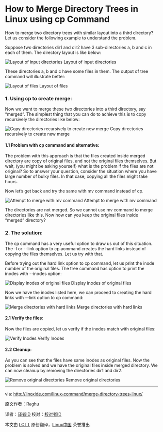 How to Merge Directory Trees in Linux using cp Command
================================================================================
How to merge two directory trees with similar layout into a third directory? Let us consider the following example to understand the problem.

Suppose two directories dir1 and dir2 have 3 sub-directories a, b and c in each of them. The directory layout is like below:

![Layout of input directories](http://linoxide.com/wp-content/uploads/2014/07/01.merge_dir_layout.png)
Layout of input directories

These directories a, b and c have some files in them. The output of tree command will illustrate better:

![Layout of files](http://linoxide.com/wp-content/uploads/2014/07/02.merge_file_layout.png)
Layout of files

### 1. Using cp to create merge: ###

Now we want to merge these two directories into a third directory, say “merged”.
The simplest thing that you can do to achieve this is to copy recursively the directories like below:

![Copy directories recursively to create new merge](http://linoxide.com/wp-content/uploads/2014/07/03.merge_cp_recursive.png)
Copy directories recursively to create new merge

#### 1.1 Problem with cp command and alternative: ####

The problem with this approach is that the files created inside merged directory are copy of original files, and not the original files themselves. But wait, (you might be asking yourself) what is the problem if the files are not original? So to answer your question, consider the situation where you have large number of bulky files. In that case, copying all the files might take hours.

Now let’s get back and try the same with mv command instead of cp.

![Attempt to merge with mv command](http://linoxide.com/wp-content/uploads/2014/07/04.merge_mv_recursive.png)
Attempt to merge with mv command

The directories are not merged. So we cannot use mv command to merge directories like this.
Now how can you keep the original files inside “merged” directory?

### 2. The solution: ###

The cp command has a very useful option to draw us out of this situation.
The -l or --link option to cp aommand creates the hard links instead of copying the files themselves. Let us try with that.

Before trying out the hard link option to cp command, let us print the inode number of the original files.
The tree command has option to print the inodes with --inodes option:

![Display inodes of original files](http://linoxide.com/wp-content/uploads/2014/07/05.merge_display_inodes.png)
Display inodes of original files

Now we have the inodes listed here, we can proceed to creating the hard links with --link option to cp command:

![Merge directories with hard links](http://linoxide.com/wp-content/uploads/2014/07/06.merge_create_links.png)
Merge directories with hard links

#### 2.1 Verify the files: ####

Now the files are copied, let us verify if the inodes match with original files:

![Verify Inodes](http://linoxide.com/wp-content/uploads/2014/07/07.merge_verify_inodes.png)
Verify Inodes

#### 2.2 Cleanup: ####

As you can see that the files have same inodes as original files. Now the problem is solved and we have the original files inside merged directory. We can now cleanup by removing the directories dir1 and dir2.

![Remove original directories](http://linoxide.com/wp-content/uploads/2014/07/08.merge_cleanup.png)
Remove original directories

--------------------------------------------------------------------------------

via: http://linoxide.com/linux-command/merge-directory-trees-linux/

原文作者：[Raghu][a]

译者：[译者ID](https://github.com/译者ID) 校对：[校对者ID](https://github.com/校对者ID)

本文由 [LCTT](https://github.com/LCTT/TranslateProject) 原创翻译，[Linux中国](http://linux.cn/) 荣誉推出

[a]:http://linoxide.com/author/raghu/